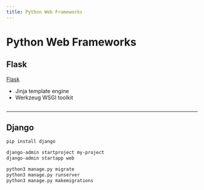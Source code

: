 ```yaml
---
title: Python Web Frameworks
---
```


# Python Web Frameworks

<section>

## Flask

[Flask](web-flask)

+ Jinja template engine
+ Werkzeug WSGI toolkit


```bash

```

</section>

---

<section>

## Django


```bash
pip install django

django-admin startproject my-project
django-admin startapp web

python3 manage.py migrate 
python3 manage.py runserver
python3 manage.py makemigrations
```

</section>

